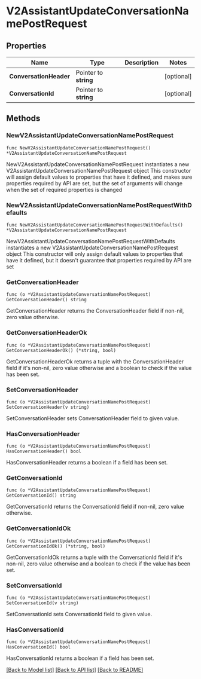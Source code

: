 # V2AssistantUpdateConversationNamePostRequest

## Properties

Name | Type | Description | Notes
------------ | ------------- | ------------- | -------------
**ConversationHeader** | Pointer to **string** |  | [optional] 
**ConversationId** | Pointer to **string** |  | [optional] 

## Methods

### NewV2AssistantUpdateConversationNamePostRequest

`func NewV2AssistantUpdateConversationNamePostRequest() *V2AssistantUpdateConversationNamePostRequest`

NewV2AssistantUpdateConversationNamePostRequest instantiates a new V2AssistantUpdateConversationNamePostRequest object
This constructor will assign default values to properties that have it defined,
and makes sure properties required by API are set, but the set of arguments
will change when the set of required properties is changed

### NewV2AssistantUpdateConversationNamePostRequestWithDefaults

`func NewV2AssistantUpdateConversationNamePostRequestWithDefaults() *V2AssistantUpdateConversationNamePostRequest`

NewV2AssistantUpdateConversationNamePostRequestWithDefaults instantiates a new V2AssistantUpdateConversationNamePostRequest object
This constructor will only assign default values to properties that have it defined,
but it doesn't guarantee that properties required by API are set

### GetConversationHeader

`func (o *V2AssistantUpdateConversationNamePostRequest) GetConversationHeader() string`

GetConversationHeader returns the ConversationHeader field if non-nil, zero value otherwise.

### GetConversationHeaderOk

`func (o *V2AssistantUpdateConversationNamePostRequest) GetConversationHeaderOk() (*string, bool)`

GetConversationHeaderOk returns a tuple with the ConversationHeader field if it's non-nil, zero value otherwise
and a boolean to check if the value has been set.

### SetConversationHeader

`func (o *V2AssistantUpdateConversationNamePostRequest) SetConversationHeader(v string)`

SetConversationHeader sets ConversationHeader field to given value.

### HasConversationHeader

`func (o *V2AssistantUpdateConversationNamePostRequest) HasConversationHeader() bool`

HasConversationHeader returns a boolean if a field has been set.

### GetConversationId

`func (o *V2AssistantUpdateConversationNamePostRequest) GetConversationId() string`

GetConversationId returns the ConversationId field if non-nil, zero value otherwise.

### GetConversationIdOk

`func (o *V2AssistantUpdateConversationNamePostRequest) GetConversationIdOk() (*string, bool)`

GetConversationIdOk returns a tuple with the ConversationId field if it's non-nil, zero value otherwise
and a boolean to check if the value has been set.

### SetConversationId

`func (o *V2AssistantUpdateConversationNamePostRequest) SetConversationId(v string)`

SetConversationId sets ConversationId field to given value.

### HasConversationId

`func (o *V2AssistantUpdateConversationNamePostRequest) HasConversationId() bool`

HasConversationId returns a boolean if a field has been set.


[[Back to Model list]](../README.md#documentation-for-models) [[Back to API list]](../README.md#documentation-for-api-endpoints) [[Back to README]](../README.md)


